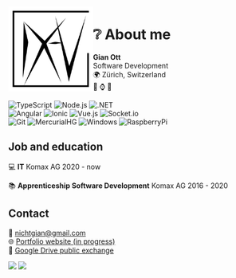 <img align="left" height="170" alt="logo" src="res/logo.svg" />

# :grey_question: About me
**Gian Ott<br>**
Software Development<br>
:earth_africa: Zürich, Switzerland<br>
:busts_in_silhouette: :watch: :game_die: 

![TypeScript](https://img.shields.io/badge/-TypeScript-000?style=flat-square&logo=typescript)
![Node.js](https://img.shields.io/badge/-Node.js-000?style=flat-square&logo=node.js)
![.NET](https://img.shields.io/badge/-.NET-000?style=flat-square&logo=.net)
<br>
![Angular](https://img.shields.io/badge/-Angular-000?style=flat-square&logo=angular)
![Ionic](https://img.shields.io/badge/-Ionic-000?style=flat-square&logo=ionic)
![Vue.js](https://img.shields.io/badge/-Vue.js-000?style=flat-square&logo=vue.js)
![Socket.io](https://img.shields.io/badge/-Socket.io-000?style=flat-square&logo=socket.io)
<br>
![Git](https://img.shields.io/badge/-Git-000?style=flat-square&logo=git)
![MercurialHG](https://img.shields.io/badge/-MercurialHG-000?style=flat-square)
![Windows](https://img.shields.io/badge/-Windows-000?style=flat-square&logo=windows)
![RaspberryPi](https://img.shields.io/badge/-RaspberryPi-000?style=flat-square&logo=raspberry-pi)

## Job and education
:computer:
**IT** Komax AG
2020 - now

:books:
**Apprenticeship Software Development** Komax AG
2016 - 2020

## Contact
:email: nichtgian@gmail.com<br>
:globe_with_meridians: [Portfolio website (in progress)](https://github.com/Nichtgian)<br>
:file_folder: [Google Drive public exchange](https://drive.google.com/drive/folders/1vjInWiEw6CeggJonyrN1EWZMmWgjw1Ex)

[<img src="https://stackoverflow.design/assets/img/logos/so/logo-stackoverflow.svg" height="25">](https://stackoverflow.com/users/7156350/nichtgian?tab=profile)
[<img src="https://github.githubassets.com/images/modules/logos_page/GitHub-Logo.png" height="20">](https://github.com/Nichtgian)
